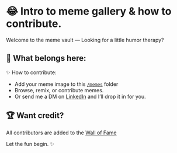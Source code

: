 
# 😂 Intro to meme gallery & how to contribute. 

Welcome to the meme vault — Looking for a little humor therapy? 

## 📌 What belongs here:
✨ How to contribute:
- Add your meme image to this [`/memes`](./memes) folder 
- Browse, remix, or contribute memes.  
- Or send me a DM on [LinkedIn](https://linkedin.com/in/marifedomanski) and I’ll drop it in for you.

## 🏆 Want credit?
All contributors are added to the [Wall of Fame](../wall-of-fame/wall-of-fame.md)

Let the fun begin. ✨

